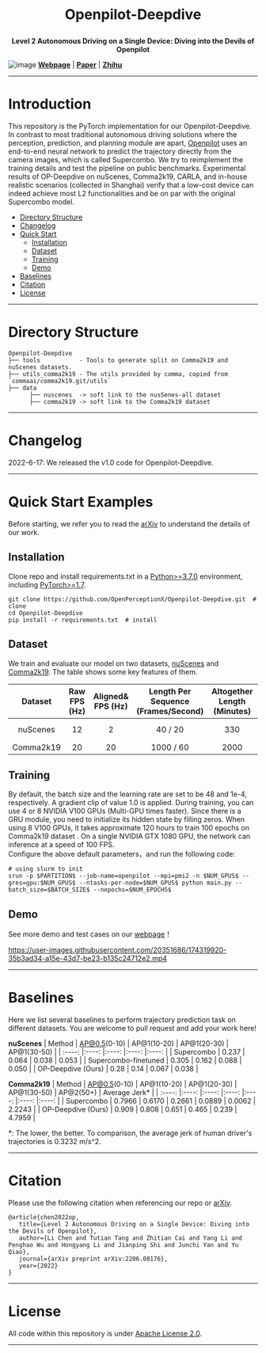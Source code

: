 # <p align="center">Openpilot-Deepdive</p>
**<p align="center">Level 2 Autonomous Driving on a Single Device: Diving into the Devils of Openpilot</p>**
![image](https://github.com/OpenPerceptionX/Openpilot-Deepdive/blob/main/imgs/arXiv_fig1.png)
[**Webpage**](https://sites.google.com/view/openpilot-deepdive/home) | [**Paper**](https://arxiv.org/abs/2206.08176) | [**Zhihu**](https://www.zhihu.com/people/PerceptionX)
***
# Introduction

This repository is the PyTorch implementation for our Openpilot-Deepdive.
In contrast to most traditional autonomous driving solutions where the perception, prediction, and planning module are apart, [Openpilot](https://github.com/commaai/openpilot) uses an end-to-end neural network to predict the trajectory directly from the camera images, which is called Supercombo. We try to reimplement the training details and test the pipeline on public benchmarks. Experimental results of OP-Deepdive on nuScenes, Comma2k19, CARLA, and in-house realistic scenarios (collected in Shanghai) verify that a low-cost device can indeed achieve most L2 functionalities and be on par with the original Supercombo model.

* [Directory Structure](#directory-structure) 
* [Changelog](#changelog) 
* [Quick Start](#quick-start-examples) 
    * [Installation](#installation)
    * [Dataset](#dataset)
    * [Training](#training)
    * [Demo](#demo)
* [Baselines](#baselines)
* [Citation](#citation) 
* [License](#license)  

***
# Directory Structure

```
Openpilot-Deepdive 
├── tools           - Tools to generate split on Comma2k19 and nuScenes datasets.  
├── utils_comma2k19 - The utils provided by comma, copied from `commaai/comma2k19.git/utils`
├── data
      ├── nuscenes  -> soft link to the nusSenes-all dataset
      ├── comma2k19 -> soft link to the Comma2k19 dataset
```
***
# Changelog

2022-6-17: We released the v1.0 code for Openpilot-Deepdive.

***
# Quick Start Examples
Before starting, we refer you to read the [arXiv](https://arxiv.org/abs/2206.08176) to understand the details of our work.
## Installation
Clone repo and install requirements.txt in a [Python>=3.7.0](https://www.python.org/) environment, including [PyTorch>=1.7](https://pytorch.org/get-started/locally/).

```
git clone https://github.com/OpenPerceptionX/Openpilot-Deepdive.git  # clone
cd Openpilot-Deepdive
pip install -r requirements.txt  # install
```
## Dataset
We train and evaluate our model on two datasets, [nuScenes](https://www.nuscenes.org/nuscenes) and [Comma2k19](https://github.com/commaai/comma2k19).
The table shows some key features of them.

| Dataset     | Raw<br>FPS (Hz)  | Aligned&<br>FPS (Hz) | Length Per<br>Sequence<br>(Frames/Second) | Altogether<br>Length<br>(Minutes) | Scenario | Locations |
| :----:     |:----:|:----:|:----:|:----:|:----:|:----:|
| nuScenes | 12 | 2 | 40 / 20 | 330 | Street | America<br>Singapore |  
| Comma2k19  | 20 | 20 | 1000 / 60 | 2000 | Highway | America | 

## Training
By default, the batch size and the learning rate are set to be 48 and 1e-4, respectively. A gradient clip of value 1.0 is applied. During training, you can use 4 or 8 NVIDIA V100 GPUs (Multi-GPU times faster). Since there is a GRU module, you need to initialize its hidden state by filling zeros. When using 8 V100 GPUs, it takes approximate 120 hours to train 100 epochs on Comma2k19 dataset . On a single NVIDIA GTX 1080 GPU, the network can inference at a speed of 100 FPS.  
Configure the above default parameters，and run the following code:
```
# using slurm to init
srun -p $PARTITION$ --job-name=openpilot --mpi=pmi2 -n $NUM_GPUS$ --gres=gpu:$NUM_GPUS$ --ntasks-per-node=$NUM_GPUS$ python main.py --batch_size=$BATCH_SIZE$ --nepochs=$NUM_EPOCHS$

```

## Demo
See more demo and test cases on our [webpage](https://sites.google.com/view/openpilot-deepdive/home)！

https://user-images.githubusercontent.com/20351686/174319920-35b3ad34-a15e-43d7-be23-b135c24712e2.mp4


***
# Baselines
Here we list several baselines to perform trajectory prediction task on different datasets. You are welcome to pull request and add your work here!

**nuScenes**
| Method                | AP@0.5(0-10)  | AP@1(10-20) | AP@1(20-30) | AP@1(30-50) |
| :----:                |:----:         |:----:       |:----:       |:----:       |
| Supercombo            | 0.237         | 0.064       | 0.038       | 0.053       |
| Supercombo-finetuned  | 0.305         | 0.162       | 0.088       | 0.050       |
| OP-Deepdive (Ours)    | 0.28          | 0.14        | 0.067       |  0.038      |

**Comma2k19**
| Method                | AP@0.5(0-10)  | AP@1(10-20) | AP@1(20-30) | AP@1(30-50) | AP@2(50+) | Average Jerk* |
| :----:                |:----:         |:----:       |:----:       |:----:       |:----:     |:----:         |
| Supercombo            | 0.7966        | 0.6170      | 0.2661      | 0.0889      |  0.0062   |  2.2243       |
| OP-Deepdive (Ours)    | 0.909         | 0.808       |  0.651      | 0.465       |  0.239    |  4.7959       | 

\*: The lower, the better. To comparison, the average jerk of human driver's trajectories is  0.3232 m/s^2.

***
# Citation
Please use the following citation when referencing our repo or [arXiv](https://arxiv.org/abs/2206.08176).
```
@article{chen2022op,
   title={Level 2 Autonomous Driving on a Single Device: Diving into the Devils of Openpilot},
   author={Li Chen and Tutian Tang and Zhitian Cai and Yang Li and Penghao Wu and Hongyang Li and Jianping Shi and Junchi Yan and Yu Qiao},
   journal={arXiv preprint arXiv:2206.08176},
   year={2022}
}
```
***
# License
All code within this repository is under [Apache License 2.0](https://www.apache.org/licenses/LICENSE-2.0).
***

